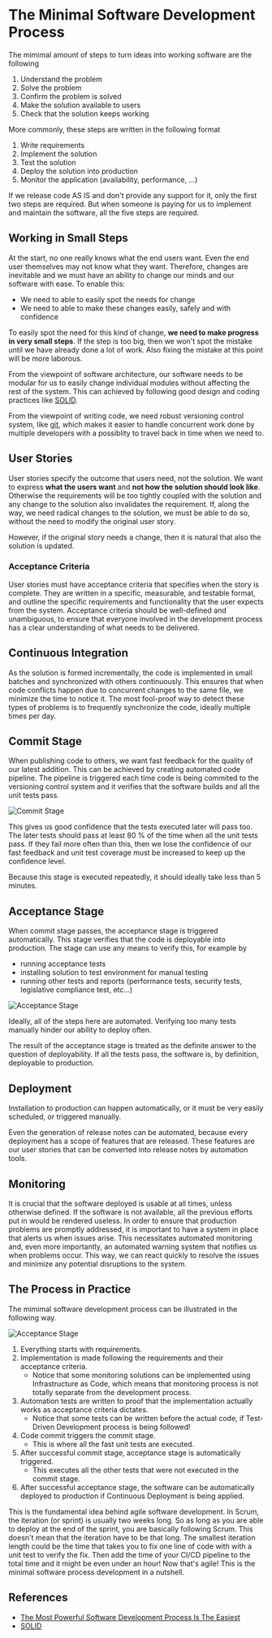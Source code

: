 # The Minimal Software Development Process

The mimimal amount of steps to turn ideas into working software are the following

1. Understand the problem
2. Solve the problem
3. Confirm the problem is solved
4. Make the solution available to users
5. Check that the solution keeps working

More commonly, these steps are written in the following format

1. Write requirements
2. Implement the solution
3. Test the solution
4. Deploy the solution into production
5. Monitor the application (availability, performance, ...)

If we release code AS IS and don't provide any support for it, only the first two steps are required. But when someone is paying for us to implement and maintain the software, all the five steps are required.

## Working in Small Steps

At the start, no one really knows what the end users want. Even the end user themselves may not know what they want. Therefore, changes are inevitable and we must have an ability to change our minds and our software with ease. To enable this:
- We need to able to easily spot the needs for change
- We need to able to make these changes easily, safely and with confidence

To easily spot the need for this kind of change, **we need to make progress in very small steps**. If the step is too big, then we won't spot the mistake until we have already done a lot of work. Also fixing the mistake at this point will be more laborous.

From the viewpoint of software architecture, our software needs to be modular for us to easily change individual modules without affecting the rest of the system. This can achieved by following good design and coding practices like [SOLID](https://en.wikipedia.org/wiki/SOLID).

From the viewpoint of writing code, we need robust versioning control system, like [git](https://git-scm.com/), which makes it easier to handle concurrent work done by multiple developers with a possiblity to travel back in time when we need to.

## User Stories

User stories specify the outcome that users need, not the solution. We want to express **what the users want** and **not how the solution should look like**. Otherwise the requirements will be too tightly coupled with the solution and any change to the solution also invalidates the requirement. If, along the way, we need radical changes to the solution, we must be able to do so, without the need to modify the original user story.

However, if the original story needs a change, then it is natural that also the solution is updated.

### Acceptance Criteria

User stories must have acceptance criteria that specifies when the story is complete. They are written in a specific, measurable, and testable format, and outline the specific requirements and functionality that the user expects from the system. Acceptance criteria should be well-defined and unambiguous, to ensure that everyone involved in the development process has a clear understanding of what needs to be delivered.

## Continuous Integration

As the solution is formed incrementally, the code is implemented in small batches and synchronized with others continuously. This ensures that when code conflicts happen due to concurrent changes to the same file, we minimize the time to notice it. The most fool-proof way to detect these types of problems is to frequently synchronize the code, ideally multiple times per day.

## Commit Stage

When publishing code to others, we want fast feedback for the quality of our latest addition. This can be achieved by creating automated code pipeline. The pipeline is triggered each time code is being commited to the versioning control system and it verifies that the software builds and all the unit tests pass. 

![Commit Stage](commit-stage.drawio.png)

This gives us good confidence that the tests executed later will pass too. The later tests should pass at least 80 % of the time when all the unit tests pass. If they fail more often than this, then we lose the confidence of our fast feedback and unit test coverage must be increased to keep up the confidence level.

Because this stage is executed repeatedly, it should ideally take less than 5 minutes.

## Acceptance Stage

When commit stage passes, the acceptance stage is triggered automatically. This stage verifies that the code is deployable into production. The stage can use any means to verify this, for example by

- running acceptance tests
- installing solution to test environment for manual testing
- running other tests and reports (performance tests, security tests, legislative compliance test, etc...)

![Acceptance Stage](acceptance-stage.drawio.png)

Ideally, all of the steps here are automated. Verifying too many tests manually hinder our ability to deploy often.

The result of the acceptance stage is treated as the definite answer to the question of deployability. If all the tests pass, the software is, by definition, deployable to production.

## Deployment

Installation to production can happen automatically, or it must be very easily scheduled, or triggered manually.

Even the generation of release notes can be automated, because every deployment has a scope of features that are released. These features are our user stories that can be converted into release notes by automation tools.

## Monitoring

It is crucial that the software deployed is usable at all times, unless otherwise defined. If the software is not available, all the previous efforts put in would be rendered useless. In order to ensure that production problems are promptly addressed, it is important to have a system in place that alerts us when issues arise. This necessitates automated monitoring and, even more importantly, an automated warning system that notifies us when problems occur. This way, we can react quickly to resolve the issues and minimize any potential disruptions to the system.

## The Process in Practice

The mimimal software development process can be illustrated in the following way.

![Acceptance Stage](iteration.drawio.png)

1. Everything starts with requirements.
2. Implementation is made following the requirements and their acceptance criteria.
   - Notice that some monitoring solutions can be implemented using Infrastructure as Code, which means that monitoring process is not totally separate from the development process.
3. Automation tests are written to proof that the implementation actually works as acceptance criteria dictates.
   - Notice that some tests can be written before the actual code, if Test-Driven Development process is being followed!
4. Code commit triggers the commit stage.
   - This is where all the fast unit tests are executed.
5. After successful commit stage, acceptance stage is automatically triggered.
   - This executes all the other tests that were not executed in the commit stage.
6. After successful acceptance stage, the software can be automatically deployed to production if Continuous Deployment is being applied.

This is the fundamental idea behind agile software development. In Scrum, the iteration (or sprint) is usually two weeks long. So as long as you are able to deploy at the end of the sprint, you are basically following Scrum. This doesn't mean that the iteration have to be that long. The smallest iteration length could be the time that takes you to fix one line of code with with a unit test to verify the fix. Then add the time of your CI/CD pipeline to the total time and it might be even under an hour! Now that's agile! This is the minimal software process development in a nutshell.

## References

- [The Most Powerful Software Development Process Is The Easiest](https://www.youtube.com/watch?v=nCuDrWxlh4Y)
- [SOLID](https://en.wikipedia.org/wiki/SOLID)